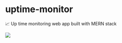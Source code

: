 # uptime-monitor
📈 Up time monitoring web app built with MERN stack

![](https://github.com/chathurperera/uptime-monitor/blob/main/assets/Vite%20%2B%20React.gif)
